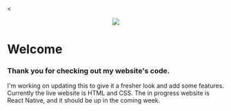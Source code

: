 <<p align="center">
<Image src="./Images/black_yellowbird.gif"/></p>

# Welcome

### Thank you for checking out my website's code.

I'm working on updating this to give it a fresher look and add some features. Currently the live website is HTML and CSS. The in progress website is React Native, and it should be up in the coming week.
